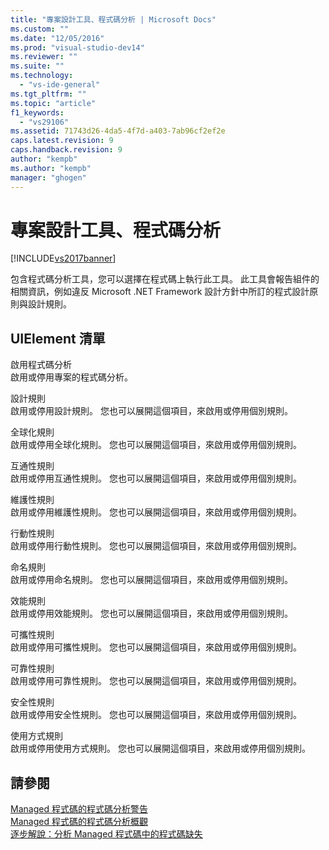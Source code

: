 ```yaml
---
title: "專案設計工具、程式碼分析 | Microsoft Docs"
ms.custom: ""
ms.date: "12/05/2016"
ms.prod: "visual-studio-dev14"
ms.reviewer: ""
ms.suite: ""
ms.technology: 
  - "vs-ide-general"
ms.tgt_pltfrm: ""
ms.topic: "article"
f1_keywords: 
  - "vs29106"
ms.assetid: 71743d26-4da5-4f7d-a403-7ab96cf2ef2e
caps.latest.revision: 9
caps.handback.revision: 9
author: "kempb"
ms.author: "kempb"
manager: "ghogen"
---
```

# 專案設計工具、程式碼分析
[!INCLUDE[vs2017banner](../../code-quality/includes/vs2017banner.md)]

包含程式碼分析工具，您可以選擇在程式碼上執行此工具。  此工具會報告組件的相關資訊，例如違反 Microsoft .NET Framework 設計方針中所訂的程式設計原則與設計規則。  
  
## UIElement 清單  
 啟用程式碼分析  
 啟用或停用專案的程式碼分析。  
  
 設計規則  
 啟用或停用設計規則。  您也可以展開這個項目，來啟用或停用個別規則。  
  
 全球化規則  
 啟用或停用全球化規則。  您也可以展開這個項目，來啟用或停用個別規則。  
  
 互通性規則  
 啟用或停用互通性規則。  您也可以展開這個項目，來啟用或停用個別規則。  
  
 維護性規則  
 啟用或停用維護性規則。  您也可以展開這個項目，來啟用或停用個別規則。  
  
 行動性規則  
 啟用或停用行動性規則。  您也可以展開這個項目，來啟用或停用個別規則。  
  
 命名規則  
 啟用或停用命名規則。  您也可以展開這個項目，來啟用或停用個別規則。  
  
 效能規則  
 啟用或停用效能規則。  您也可以展開這個項目，來啟用或停用個別規則。  
  
 可攜性規則  
 啟用或停用可攜性規則。  您也可以展開這個項目，來啟用或停用個別規則。  
  
 可靠性規則  
 啟用或停用可靠性規則。  您也可以展開這個項目，來啟用或停用個別規則。  
  
 安全性規則  
 啟用或停用安全性規則。  您也可以展開這個項目，來啟用或停用個別規則。  
  
 使用方式規則  
 啟用或停用使用方式規則。  您也可以展開這個項目，來啟用或停用個別規則。  
  
## 請參閱  
 [Managed 程式碼的程式碼分析警告](../../code-quality/code-analysis-for-managed-code-warnings.md)   
 [Managed 程式碼的程式碼分析概觀](../../code-quality/code-analysis-for-managed-code-overview.md)   
 [逐步解說：分析 Managed 程式碼中的程式碼缺失](../../code-quality/walkthrough-analyzing-managed-code-for-code-defects.md)